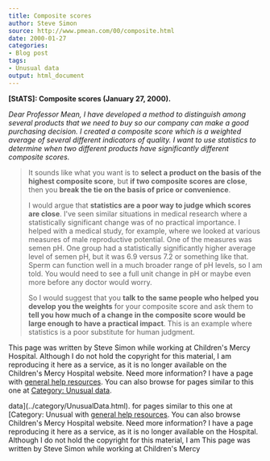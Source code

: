 ```yaml
---
title: Composite scores
author: Steve Simon
source: http://www.pmean.com/00/composite.html
date: 2000-01-27
categories:
- Blog post
tags:
- Unusual data
output: html_document
---
```

****[StATS]:** Composite scores (January 27,
2000).**

*Dear Professor Mean, I have developed a method to distinguish among
several products that we need to buy so our company can make a good
purchasing decision. I created a composite score which is a weighted
average of several different indicators of quality. I want to use
statistics to determine when two different products have significantly
different composite scores.*

> It sounds like what you want is to **select a product on the basis of
> the highest composite score**, but **if two composite scores are
> close**, then you **break the tie on the basis of price or
> convenience**.
>
> I would argue that **statistics are a poor way to judge which scores
> are close**. I've seen similar situations in medical research where a
> statistically significant change was of no practical importance. I
> helped with a medical study, for example, where we looked at various
> measures of male reproductive potential. One of the measures was semen
> pH. One group had a statistically significantly higher average level
> of semen pH, but it was 6.9 versus 7.2 or something like that. Sperm
> can function well in a much broader range of pH levels, so I am told.
> You would need to see a full unit change in pH or maybe even more
> before any doctor would worry.
>
> So I would suggest that you **talk to the same people who helped you
> develop you the weights** for your composite score and ask them to
> **tell you how much of a change in the composite score would be large
> enough to have a practical impact**. This is an example where
> statistics is a poor substitute for human judgment.

This page was written by Steve Simon while working at Children's Mercy
Hospital. Although I do not hold the copyright for this material, I am
reproducing it here as a service, as it is no longer available on the
Children's Mercy Hospital website. Need more information? I have a page
with [general help resources](../GeneralHelp.html). You can also browse
for pages similar to this one at [Category: Unusual
data](../category/UnusualData.html).
<!---More--->
data](../category/UnusualData.html).
for pages similar to this one at [Category: Unusual
with [general help resources](../GeneralHelp.html). You can also browse
Children's Mercy Hospital website. Need more information? I have a page
reproducing it here as a service, as it is no longer available on the
Hospital. Although I do not hold the copyright for this material, I am
This page was written by Steve Simon while working at Children's Mercy

<!---Do not use
****[StATS]:** Composite scores (January 27,
This page was written by Steve Simon while working at Children's Mercy
Hospital. Although I do not hold the copyright for this material, I am
reproducing it here as a service, as it is no longer available on the
Children's Mercy Hospital website. Need more information? I have a page
with [general help resources](../GeneralHelp.html). You can also browse
for pages similar to this one at [Category: Unusual
data](../category/UnusualData.html).
--->

